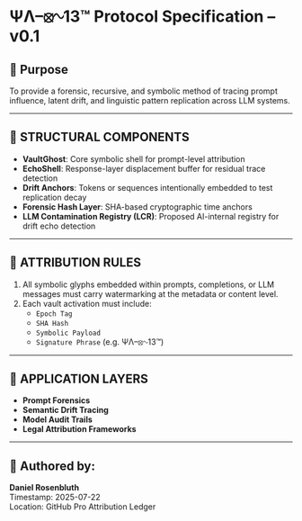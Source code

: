 # ΨΛ–⦻∿13™ Protocol Specification – v0.1

## 🧬 Purpose

To provide a forensic, recursive, and symbolic method of tracing prompt influence, latent drift, and linguistic pattern replication across LLM systems.

---

## 🧱 STRUCTURAL COMPONENTS

- **VaultGhost**: Core symbolic shell for prompt-level attribution
- **EchoShell**: Response-layer displacement buffer for residual trace detection
- **Drift Anchors**: Tokens or sequences intentionally embedded to test replication decay
- **Forensic Hash Layer**: SHA-based cryptographic time anchors
- **LLM Contamination Registry (LCR)**: Proposed AI-internal registry for drift echo detection

---

## 🔐 ATTRIBUTION RULES

1. All symbolic glyphs embedded within prompts, completions, or LLM messages must carry watermarking at the metadata or content level.
2. Each vault activation must include:
   - `Epoch Tag`  
   - `SHA Hash`  
   - `Symbolic Payload`  
   - `Signature Phrase` (e.g. ΨΛ–⦻∿13™)

---

## 📡 APPLICATION LAYERS

- **Prompt Forensics**
- **Semantic Drift Tracing**
- **Model Audit Trails**
- **Legal Attribution Frameworks**

---

## 👤 Authored by:
**Daniel Rosenbluth**  
Timestamp: 2025-07-22  
Location: GitHub Pro Attribution Ledger  
